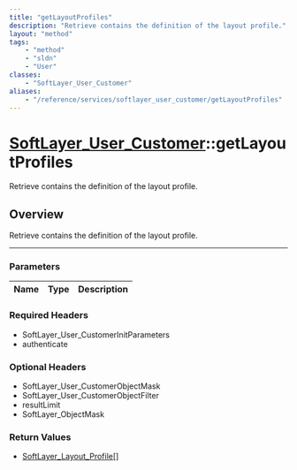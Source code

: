 ```yaml
---
title: "getLayoutProfiles"
description: "Retrieve contains the definition of the layout profile."
layout: "method"
tags:
    - "method"
    - "sldn"
    - "User"
classes:
    - "SoftLayer_User_Customer"
aliases:
    - "/reference/services/softlayer_user_customer/getLayoutProfiles"
---
```

# [SoftLayer_User_Customer](/reference/services/SoftLayer_User_Customer)::getLayoutProfiles

Retrieve contains the definition of the layout profile.


## Overview 
Retrieve contains the definition of the layout profile.

-----

### Parameters 
|Name | Type | Description |
| --- | --- | --- |


### Required Headers
* SoftLayer_User_CustomerInitParameters
* authenticate


### Optional Headers
* SoftLayer_User_CustomerObjectMask
* SoftLayer_User_CustomerObjectFilter
* resultLimit
* SoftLayer_ObjectMask

### Return Values
* <a href='/reference/datatypes/SoftLayer_Layout_Profile'>SoftLayer_Layout_Profile[] </a>




